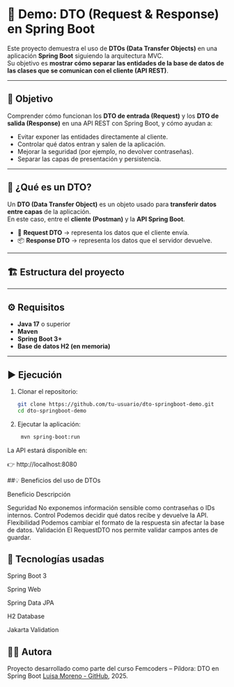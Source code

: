 # 🧩 Demo: DTO (Request & Response) en Spring Boot

Este proyecto demuestra el uso de **DTOs (Data Transfer Objects)** en una aplicación **Spring Boot** siguiendo la arquitectura MVC.  
Su objetivo es **mostrar cómo separar las entidades de la base de datos de las clases que se comunican con el cliente (API REST)**.

---

## 🚀 Objetivo

Comprender cómo funcionan los **DTO de entrada (Request)** y los **DTO de salida (Response)** en una API REST con Spring Boot, y cómo ayudan a:

- Evitar exponer las entidades directamente al cliente.
- Controlar qué datos entran y salen de la aplicación.
- Mejorar la seguridad (por ejemplo, no devolver contraseñas).
- Separar las capas de presentación y persistencia.

---

## 🧠 ¿Qué es un DTO?

Un **DTO (Data Transfer Object)** es un objeto usado para **transferir datos entre capas** de la aplicación.  
En este caso, entre el **cliente (Postman)** y la **API Spring Boot**.

- 📨 **Request DTO** → representa los datos que el cliente envía.  
- 📦 **Response DTO** → representa los datos que el servidor devuelve.

---

## 🏗️ Estructura del proyecto

---

## ⚙️ Requisitos

- **Java 17** o superior  
- **Maven**  
- **Spring Boot 3+**  
- **Base de datos H2 (en memoria)**  

---

## ▶️ Ejecución

1. Clonar el repositorio:
   ```bash
   git clone https://github.com/tu-usuario/dto-springboot-demo.git
   cd dto-springboot-demo
2. Ejecutar la aplicación:
   ```bash
    mvn spring-boot:run
   
La API estará disponible en:

👉 http://localhost:8080

##💡 Beneficios del uso de DTOs

Beneficio	Descripción

Seguridad	No exponemos información sensible como contraseñas o IDs internos.
Control	Podemos decidir qué datos recibe y devuelve la API.
Flexibilidad	Podemos cambiar el formato de la respuesta sin afectar la base de datos.
Validación	El RequestDTO nos permite validar campos antes de guardar.


## 🧰 Tecnologías usadas

Spring Boot 3

Spring Web

Spring Data JPA

H2 Database

Jakarta Validation

## 🧑‍💻 Autora

Proyecto desarrollado como parte del curso Femcoders – Píldora: DTO en Spring Boot
[Luisa Moreno - GitHub](https://github.com/LuMorenoM), 2025.
